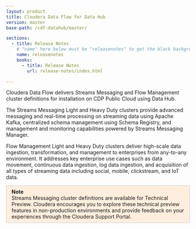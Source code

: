 ```yaml
---
layout: product
title: Cloudera Data Flow for Data Hub
version: master
base-path: /cdf-datahub/master/

sections:
  - title: Release Notes
    # "name" here below must be "releasenotes" to get the black background
    name: releasenotes
    books:
      - title: Release Notes
        url: release-notes/index.html

---
```


Cloudera Data Flow delivers Streams Messaging and Flow Management cluster definitions for
installation on CDP Public Cloud using Data Hub.

The Streams Messaging Light and Heavy Duty clusters provide
advanced messaging and real-time processing on streaming data using
Apache Kafka, centralized schema management using Schema Registry, and
management and monitoring capabilities powered by Streams Messaging
Manager.

Flow Management Light and Heavy Duty clusters deliver high-scale data ingestion, transformation, and management to enterprises from any-to-any environment. It addresses key enterprise use cases such as data movement, continuous data ingestion, log data ingestion, and acquisition of all types of streaming data including social, mobile, clickstream, and IoT data. 


<div style="border: 1px solid #ccc;border-radius: 2px;background: #fed;padding: 1ex 1em;">
<b>Note</b><br>
Streams Messaging cluster definitions are available for Technical Preview.
Cloudera encourages you to explore these technical preview features in
non-production environments and provide feedback on your experiences
through the Cloudera Support Portal.
</div>
